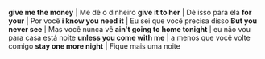 **give me the money** |  Me dê o dinheiro
**give it to her** | Dê isso para ela
**for your** | Por você
**i know you need it** | Eu sei que você precisa disso
**But you never see** | Mas você nunca vê
**ain't going to home tonight** | eu não vou para casa está noite
**unless you come with me** | a menos que você volte comigo
**stay one more night** | Fique mais uma noite
